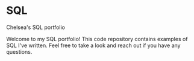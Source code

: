 # SQL
Chelsea's SQL portfolio


Welcome to my SQL portfolio! This code repository contains examples of SQL I've written. Feel free to take a look and reach out if you have any questions.

